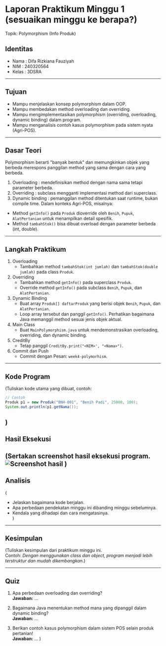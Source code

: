 # Laporan Praktikum Minggu 1 (sesuaikan minggu ke berapa?)
Topik: Polymorphism (Info Produk)

## Identitas
- Nama  : Difa Rizkiana Fauziyah
- NIM   : 240320564
- Kelas : 3DSRA

---

## Tujuan
- Mampu menjelaskan konsep polymorphism dalam OOP.
- Mampu membedakan method overloading dan overriding.
- Mampu mengimplementasikan polymorphism (overriding, overloading, dynamic binding) dalam program.
- Mampu menganalisis contoh kasus polymorphism pada sistem nyata (Agri-POS).

---

## Dasar Teori
Polymorphism berarti "banyak bentuk" dan memungkinkan objek yang berbeda merespons panggilan method yang sama dengan cara yang berbeda.
1. Overloading : mendefinisikan method dengan nama sama tetapi parameter berbeda.  
2. Overriding : subclass mengganti implementasi method dari superclass. 
3. Dynamic binding : pemanggilan method ditentukan saat runtime, bukan compile time.
Dalam konteks Agri-POS, misalnya:
- Method ```getInfo()``` pada ```Produk``` dioverride oleh ```Benih```, ```Pupuk```, ```AlatPertanian``` untuk menampilkan detail spesifik.
- Method ```tambahStok()``` bisa dibuat overload dengan parameter berbeda (int, double).

---

## Langkah Praktikum
1. Overloading
   - Tambahkan method ```tambahStok(int jumlah)``` dan ```tambahStok(double jumlah)``` pada class ```Produk```.
2. Overriding
   - Tambahkan method ```getInfo()``` pada superclass ```Produk```.
   - Override method ```getInfo()``` pada subclass ```Benih```, ```Pupuk```, dan ```AlatPertanian```.
3. Dynamic Binding
   - Buat array ```Produk[] daftarProduk``` yang berisi objek ```Benih```, ```Pupuk```, dan ```AlatPertanian```.
   - Loop array tersebut dan panggil ```getInfo()```. Perhatikan bagaimana Java memanggil method sesuai jenis objek aktual.
4. Main Class
   - Buat ```MainPolymorphism.java``` untuk mendemonstrasikan overloading, overriding, dan dynamic binding.
5. CreditBy
   - Tetap panggil ```CreditBy.print("<NIM>', "<Nama>")```.
6. Commit dan Push
   - Commit dengan Pesan: ```week4-polymorhism```.

---

## Kode Program
(Tuliskan kode utama yang dibuat, contoh:  

```java
// Contoh
Produk p1 = new Produk("BNH-001", "Benih Padi", 25000, 100);
System.out.println(p1.getNama());
```
)
---

## Hasil Eksekusi
(Sertakan screenshot hasil eksekusi program.  
![Screenshot hasil](screenshots/hasil.png)
)
---

## Analisis
(
- Jelaskan bagaimana kode berjalan.  
- Apa perbedaan pendekatan minggu ini dibanding minggu sebelumnya.  
- Kendala yang dihadapi dan cara mengatasinya.  
)
---

## Kesimpulan
(Tuliskan kesimpulan dari praktikum minggu ini.  
Contoh: *Dengan menggunakan class dan object, program menjadi lebih terstruktur dan mudah dikembangkan.*)

---

## Quiz
1. Apa perbedaan overloading dan overriding?  
   **Jawaban:** …  

2. Bagaimana Java menentukan method mana yang dipanggil dalam dynamic binding?  
   **Jawaban:** …  

3. Berikan contoh kasus polymorphism dalam sistem POS selain produk pertanian!  
   **Jawaban:** …  )
